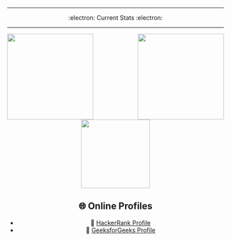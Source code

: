 <div align="center">
  <hr>
  <p align="center">:electron: Current Stats :electron:</p>
  <hr>
<div>

<div align="center">
  <a href="https://github.com/Hushcoder">
    <img height=200 align="left" src="https://github-readme-streak-stats.herokuapp.com/?user=Hushcoder&theme=transparent&hide_border=truecard_width=320" />
  </a>
  <a href="https://github.com/Hushcoder/convoychat">
     <img height=200 align="right" src="https://github-readme-stats.vercel.app/api/top-langs/?username=Hushcoder&layout=compact&theme=transparent&langs_count=8&card_width=320" />
  </a>
</div>

<div> 
  <a href="https://github.com/Hushcoder/github-readme-stats">
     <img height=160 align="center" src="https://github-readme-stats.vercel.app/api?username=Hushcoder&show_icons=true&theme=transparent&card_width=280" />
  </a>
</div>

## 🌐 Online Profiles

- 🧠 [HackerRank Profile](https://www.hackerrank.com/profile/chauhanvi360)
- 📘 [GeeksforGeeks Profile](https://www.geeksforgeeks.org/user/chauhani7zd/)





